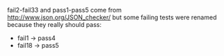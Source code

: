 fail2-fail33 and pass1-pass5 come from http://www.json.org/JSON_checker/ but some failing tests were renamed because they really should pass:

- fail1 -> pass4
- fail18 -> pass5
